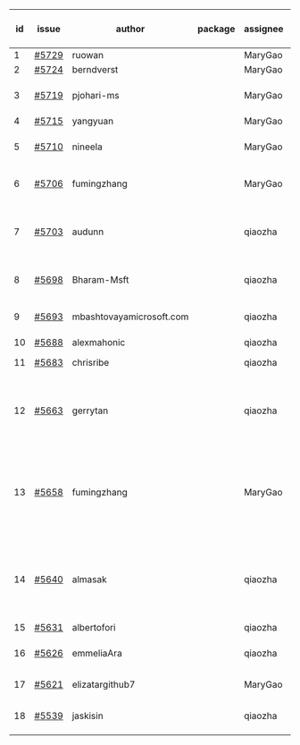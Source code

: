 | id | issue | author | package | assignee | bot advice | created date of issue | target release date | date from target |
| ------ | ------ | ------ | ------ | ------ | ------ | ------ | ------ | :-----: |
| 1 | [#5729](https://github.com/Azure/sdk-release-request/issues/5729) | ruowan |  | MaryGao | new issue. | 11-15 | 12-26 |  |
| 2 | [#5724](https://github.com/Azure/sdk-release-request/issues/5724) | berndverst |  | MaryGao | new issue. | 11-15 | 12-27 |  |
| 3 | [#5719](https://github.com/Azure/sdk-release-request/issues/5719) | pjohari-ms |  | MaryGao | Attention to inconsistent tag. | 11-13 | 12-27 |  |
| 4 | [#5715](https://github.com/Azure/sdk-release-request/issues/5715) | yangyuan |  | MaryGao | new issue. | 11-11 | 12-27 |  |
| 5 | [#5710](https://github.com/Azure/sdk-release-request/issues/5710) | nineela |  | MaryGao | Attention to inconsistent tag. | 11-11 | 11-22 |  |
| 6 | [#5706](https://github.com/Azure/sdk-release-request/issues/5706) | fumingzhang |  | MaryGao | Attention to inconsistent tag. | 11-11 | 12-26 |  |
| 7 | [#5703](https://github.com/Azure/sdk-release-request/issues/5703) | audunn |  | qiaozha | new comment. Attention to inconsistent tag. | 11-07 | 11-22 |  |
| 8 | [#5698](https://github.com/Azure/sdk-release-request/issues/5698) | Bharam-Msft |  | qiaozha | new issue. FirstBeta. TypeSpec. | 11-07 | 11-22 |  |
| 9 | [#5693](https://github.com/Azure/sdk-release-request/issues/5693) | mbashtovayamicrosoft.com |  | qiaozha | Attention to inconsistent tag. | 11-06 | 11-22 |  |
| 10 | [#5688](https://github.com/Azure/sdk-release-request/issues/5688) | alexmahonic |  | qiaozha |  | 11-05 | 11-22 |  |
| 11 | [#5683](https://github.com/Azure/sdk-release-request/issues/5683) | chrisribe |  | qiaozha | FirstGA. TypeSpec. | 11-05 | 11-22 |  |
| 12 | [#5663](https://github.com/Azure/sdk-release-request/issues/5663) | gerrytan |  | qiaozha | new comment. close to release date. FirstBeta. | 11-04 | 11-21 | 2 |
| 13 | [#5658](https://github.com/Azure/sdk-release-request/issues/5658) | fumingzhang |  | MaryGao | new comment. close to release date. Attention to inconsistent tag. | 10-30 | 11-21 | 2 |
| 14 | [#5640](https://github.com/Azure/sdk-release-request/issues/5640) | almasak |  | qiaozha | new comment. close to release date. FirstBeta. HoldOn. | 10-23 | 11-21 | 2 |
| 15 | [#5631](https://github.com/Azure/sdk-release-request/issues/5631) | albertofori |  | qiaozha |  | 10-22 | 11-22 |  |
| 16 | [#5626](https://github.com/Azure/sdk-release-request/issues/5626) | emmeliaAra |  | qiaozha | Attention to inconsistent tag. | 10-22 | 11-22 |  |
| 17 | [#5621](https://github.com/Azure/sdk-release-request/issues/5621) | elizatargithub7 |  | MaryGao | FirstGA. TypeSpec. | 10-16 | 11-22 |  |
| 18 | [#5539](https://github.com/Azure/sdk-release-request/issues/5539) | jaskisin |  | qiaozha | FirstGA. HoldOn. TypeSpec. | 09-27 | 11-22 |  |
